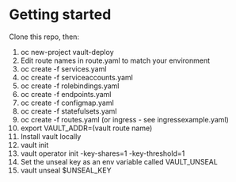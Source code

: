 # Getting started

Clone this repo, then:
1. oc new-project vault-deploy
2. Edit route names in route.yaml to match your environment
3. oc create -f services.yaml
4. oc create -f serviceaccounts.yaml
5. oc create -f rolebindings.yaml
6. oc create -f endpoints.yaml
7. oc create -f configmap.yaml
8. oc create -f statefulsets.yaml
9. oc create -f routes.yaml (or ingress - see ingressexample.yaml)
10. export VAULT_ADDR=(vault route name)
11. Install vault locally
12. vault init
13. vault operator init -key-shares=1 -key-threshold=1
14. Set the unseal key as an env variable called VAULT_UNSEAL
15. vault unseal $UNSEAL_KEY
